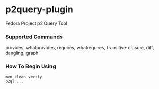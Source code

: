 # p2query-plugin
Fedora Project p2 Query Tool

### Supported Commands

provides, whatprovides, requires, whatrequires, transitive-closure, diff, dangling, graph

### How To Begin Using
    mvn clean verify
    p2ql ...
